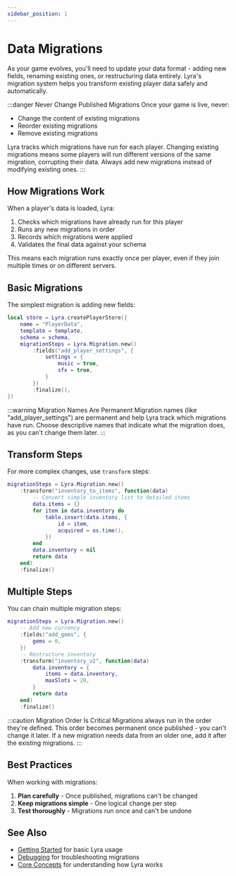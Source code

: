 ```yaml
---
sidebar_position: 1
---
```


# Data Migrations

As your game evolves, you'll need to update your data format - adding new fields, renaming existing ones, or restructuring data entirely. Lyra's migration system helps you transform existing player data safely and automatically.

:::danger Never Change Published Migrations
Once your game is live, never:
- Change the content of existing migrations
- Reorder existing migrations
- Remove existing migrations

Lyra tracks which migrations have run for each player. Changing existing migrations means some players will run different versions of the same migration, corrupting their data. Always add new migrations instead of modifying existing ones.
:::

## How Migrations Work

When a player's data is loaded, Lyra:
1. Checks which migrations have already run for this player
2. Runs any new migrations in order
3. Records which migrations were applied
4. Validates the final data against your schema

This means each migration runs exactly once per player, even if they join multiple times or on different servers.

## Basic Migrations

The simplest migration is adding new fields:

```lua
local store = Lyra.createPlayerStore({
    name = "PlayerData",
    template = template,
    schema = schema,
    migrationSteps = Lyra.Migration.new()
        :fields("add_player_settings", {
            settings = {
                music = true,
                sfx = true,
            }
        })
        :finalize(),
})
```

:::warning Migration Names Are Permanent
Migration names (like "add_player_settings") are permanent and help Lyra track which migrations have run. Choose descriptive names that indicate what the migration does, as you can't change them later.
:::

## Transform Steps

For more complex changes, use `transform` steps:

```lua
migrationSteps = Lyra.Migration.new()
    :transform("inventory_to_items", function(data)
        -- Convert simple inventory list to detailed items
        data.items = {}
        for item in data.inventory do
            table.insert(data.items, {
                id = item,
                acquired = os.time(),
            })
        end
        data.inventory = nil
        return data
    end)
    :finalize()
```

## Multiple Steps

You can chain multiple migration steps:

```lua
migrationSteps = Lyra.Migration.new()
    -- Add new currency
    :fields("add_gems", {
        gems = 0,
    })
    -- Restructure inventory
    :transform("inventory_v2", function(data)
        data.inventory = {
            items = data.inventory,
            maxSlots = 20,
        }
        return data
    end)
    :finalize()
```

:::caution Migration Order Is Critical
Migrations always run in the order they're defined. This order becomes permanent once published - you can't change it later. If a new migration needs data from an older one, add it after the existing migrations.
:::

## Best Practices

When working with migrations:

1. **Plan carefully** - Once published, migrations can't be changed
2. **Keep migrations simple** - One logical change per step
3. **Test thoroughly** - Migrations run once and can't be undone

## See Also

- [Getting Started](../getting-started.md) for basic Lyra usage
- [Debugging](./debugging.md) for troubleshooting migrations
- [Core Concepts](../core-concepts.md) for understanding how Lyra works

